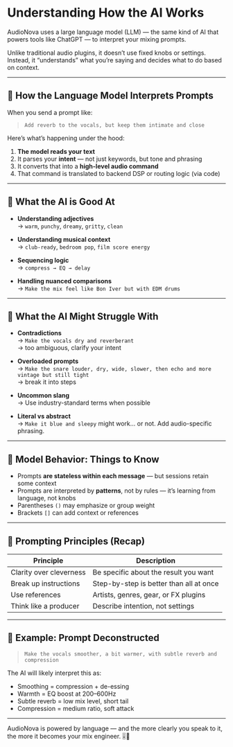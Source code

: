 # Understanding How the AI Works

AudioNova uses a large language model (LLM) — the same kind of AI that powers tools like ChatGPT — to interpret your mixing prompts.

Unlike traditional audio plugins, it doesn’t use fixed knobs or settings. Instead, it “understands” what you’re saying and decides what to do based on context.

---

## 🧠 How the Language Model Interprets Prompts

When you send a prompt like:

> `Add reverb to the vocals, but keep them intimate and close`

Here’s what’s happening under the hood:

1. **The model reads your text**
2. It parses your **intent** — not just keywords, but tone and phrasing
3. It converts that into a **high-level audio command**
4. That command is translated to backend DSP or routing logic (via code)

---

## 💬 What the AI is Good At

- **Understanding adjectives**  
  → `warm`, `punchy`, `dreamy`, `gritty`, `clean`

- **Understanding musical context**  
  → `club-ready`, `bedroom pop`, `film score energy`

- **Sequencing logic**  
  → `compress → EQ → delay`

- **Handling nuanced comparisons**  
  → `Make the mix feel like Bon Iver but with EDM drums`

---

## 🧩 What the AI Might Struggle With

- **Contradictions**  
  → `Make the vocals dry and reverberant`  
    → too ambiguous, clarify your intent

- **Overloaded prompts**  
  → `Make the snare louder, dry, wide, slower, then echo and more vintage but still tight`  
    → break it into steps

- **Uncommon slang**  
  → Use industry-standard terms when possible

- **Literal vs abstract**  
  → `Make it blue and sleepy` might work... or not. Add audio-specific phrasing.

---

## 🧪 Model Behavior: Things to Know

- Prompts **are stateless within each message** — but sessions retain some context
- Prompts are interpreted by **patterns**, not by rules — it’s learning from language, not knobs
- Parentheses `()` may emphasize or group weight
- Brackets `[]` can add context or references

---

## 🧠 Prompting Principles (Recap)

| Principle | Description |
|----------|-------------|
| Clarity over cleverness | Be specific about the result you want |
| Break up instructions | Step-by-step is better than all at once |
| Use references | Artists, genres, gear, or FX plugins |
| Think like a producer | Describe intention, not settings |

---

## 🔬 Example: Prompt Deconstructed

> `Make the vocals smoother, a bit warmer, with subtle reverb and compression`

The AI will likely interpret this as:
- Smoothing = compression + de-essing
- Warmth = EQ boost at 200–600Hz
- Subtle reverb = low mix level, short tail
- Compression = medium ratio, soft attack

---

AudioNova is powered by language — and the more clearly you speak to it, the more it becomes your mix engineer. 🎚🧠
